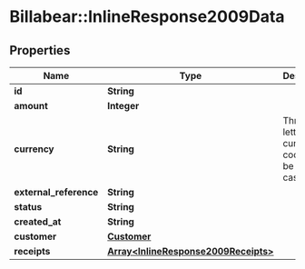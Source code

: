 # Billabear::InlineResponse2009Data

## Properties
Name | Type | Description | Notes
------------ | ------------- | ------------- | -------------
**id** | **String** |  | [optional] 
**amount** | **Integer** |  | [optional] 
**currency** | **String** | Three-letter ISO currency code. Must be upper-case | [optional] 
**external_reference** | **String** |  | [optional] 
**status** | **String** |  | [optional] 
**created_at** | **String** |  | [optional] 
**customer** | [**Customer**](Customer.md) |  | [optional] 
**receipts** | [**Array&lt;InlineResponse2009Receipts&gt;**](InlineResponse2009Receipts.md) |  | [optional] 

